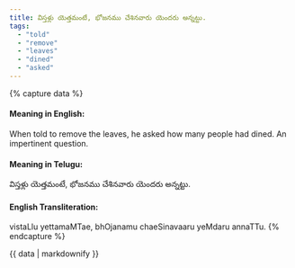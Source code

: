 ```yaml
---
title: విస్తళ్లు యెత్తమంటే, భోజనము చేశినవారు యెందరు అన్నట్టు.
tags:
  - "told"
  - "remove"
  - "leaves"
  - "dined"
  - "asked"
---
```


{% capture data %}
#### Meaning in English:
When told to remove the leaves, he asked how many people had dined.
An impertinent question.

#### Meaning in Telugu:
విస్తళ్లు యెత్తమంటే, భోజనము చేశినవారు యెందరు అన్నట్టు.

#### English Transliteration:
vistaLlu yettamaMTae, bhOjanamu chaeSinavaaru yeMdaru annaTTu.
{% endcapture %}

{{ data | markdownify }}

